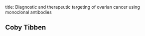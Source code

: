 title: Diagnostic and therapeutic targeting of ovarian cancer using monoclonal antibodies

## Coby Tibben
